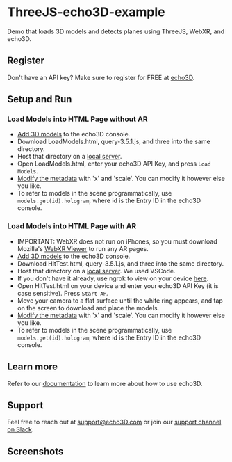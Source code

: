 # ThreeJS-echo3D-example
Demo that loads 3D models and detects planes using ThreeJS, WebXR, and echo3D.

## Register
Don't have an API key? Make sure to register for FREE at [echo3D](https://console.echo3D.co/#/auth/register).

## Setup and Run
### Load Models into HTML Page without AR
* [Add 3D models](https://docs.echo3d.com/quickstart/add-a-3d-model) to the echo3D console.
* Download LoadModels.html, query-3.5.1.js, and three into the same directory.
* Host that directory on a [local server](https://threejs.org/docs/#manual/en/introduction/How-to-run-things-locally).
* Open LoadModels.html, enter your echo3D API Key, and press `Load Models`.
* [Modify the metadata](https://docs.echo3d.com/unity/transforming-content) with 'x' and 'scale'. You can modify it however else you like.
* To refer to models in the scene programmatically, use `models.get(id).hologram`, where id is the Entry ID in the echo3D console.

### Load Models into HTML Page with AR
* IMPORTANT: WebXR does not run on iPhones, so you must download Mozilla's [WebXR Viewer](https://apps.apple.com/us/app/webxr-viewer/id1295998056) to run any AR pages.
* [Add 3D models](https://docs.echo3d.com/quickstart/add-a-3d-model) to the echo3D console.
* Download HitTest.html, query-3.5.1.js, and three into the same directory.
* Host that directory on a [local server](https://threejs.org/docs/#manual/en/introduction/How-to-run-things-locally). We used VSCode.
* If you don't have it already, use ngrok to view on your device [here](https://dashboard.ngrok.com/get-started/setup).
* Open HitTest.html on your device and enter your echo3D API Key (it is case sensitive). Press `Start AR`.
* Move your camera to a flat surface until the white ring appears, and tap on the screen to download and place the models.
* [Modify the metadata](https://docs.echo3d.com/unity/transforming-content) with 'x' and 'scale'. You can modify it however else you like.
* To refer to models in the scene programmatically, use `models.get(id).hologram`, where id is the Entry ID in the echo3D console.


## Learn more
Refer to our [documentation](https://docs.echo3D.com) to learn more about how to use echo3D.

## Support
Feel free to reach out at [support@echo3D.com](mailto:support@echo3D.com) or join our [support channel on Slack](https://go.echo3D.co/join). 

## Screenshots
